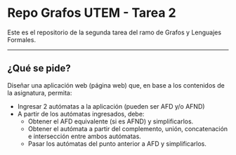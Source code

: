 # Repo Grafos UTEM - Tarea 2
Este es el repositorio de la segunda tarea del ramo de Grafos y Lenguajes Formales.

---

## ¿Qué se pide?

Diseñar una aplicación web (página web) que, en base a los contenidos de la asignatura, permita:
- Ingresar 2 autómatas a la aplicación (pueden ser AFD y/o AFND)
- A partir de los autómatas ingresados, debe:
    - Obtener el AFD equivalente (si es AFND) y simplificarlos.
    - Obtener el autómata a partir del complemento, unión, concatenación e intersección entre ambos autómatas.
    - Pasar los autómatas del punto anterior a AFD y simplificarlos.
